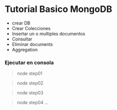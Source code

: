 # Tutorial Basico MongoDB

- crear DB
- Crear Colecciones
- Insertar un o multiples documentos
- Consultar
- Eliminar documents
- Aggregation

### Ejecutar en consola
> node step01

> node step02

> node step03

> node step04
...

